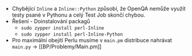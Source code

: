 - Chybějící `Inline` a `Inline::Python` způsobí, že OpenQA nemůže využít testy psané v Pythonu a celý Test Job skončí chybou.
- Řešení - Doinstalování packagů
	- `sudo zypper install perl-Inline`
	- `sudo zypper install perl-Inline-Python`
- Pro maximální obejití Perlu musíme v `main.pm` distribuce nahrávat `main.py` -> [[BP/Problemy/Main.pm]]